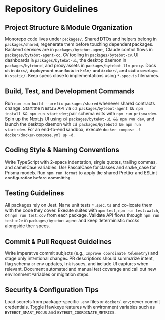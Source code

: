 # Repository Guidelines

## Project Structure & Module Organization
Monorepo code lives under `packages/`. Shared DTOs and helpers belong in `packages/shared`; regenerate them before touching dependent packages. Backend services are in `packages/bytebot-agent`, Claude control flows in `packages/bytebot-agent-cc`, CV tooling in `packages/bytebot-cv`, UI dashboards in `packages/bytebot-ui`, the desktop daemon in `packages/bytebotd`, and proxy assets in `packages/bytebot-llm-proxy`. Docs sit in `docs/`, deployment manifests in `helm/` and `docker/`, and static overlays in `static/`. Keep specs close to implementations using `*.spec.ts` filenames.

## Build, Test, and Development Commands
Run `npm run build --prefix packages/shared` whenever shared contracts change. Start the NestJS API via `cd packages/bytebot-agent && npm install && npm run start:dev`; pair schema edits with `npm run prisma:dev`. Spin up the Next.js UI using `cd packages/bytebot-ui && npm run dev`, and launch the desktop daemon with `cd packages/bytebotd && npm run start:dev`. For an end-to-end sandbox, execute `docker compose -f docker/docker-compose.yml up -d`.

## Coding Style & Naming Conventions
Write TypeScript with 2-space indentation, single quotes, trailing commas, and camelCase variables. Use PascalCase for classes and snake_case for Prisma models. Run `npm run format` to apply the shared Prettier and ESLint configuration before committing.

## Testing Guidelines
All packages rely on Jest. Name unit tests `*.spec.ts` and co-locate them with the code they cover. Execute suites with `npm test`, `npm run test:watch`, or `npm run test:cov` from each package. Validate API flows through `npm run test:e2e` in `packages/bytebot-agent` and keep deterministic mocks alongside their specs.

## Commit & Pull Request Guidelines
Write imperative commit subjects (e.g., `Improve coordinate telemetry`) and stage only intentional changes. PR descriptions should summarize intent, flag schema or env updates, link issues, and include UI captures when relevant. Document automated and manual test coverage and call out new environment variables or migration steps.

## Security & Configuration Tips
Load secrets from package-specific `.env` files or `docker/.env`; never commit credentials. Toggle Hawkeye features with environment variables such as `BYTEBOT_SMART_FOCUS` and `BYTEBOT_COORDINATE_METRICS`.
